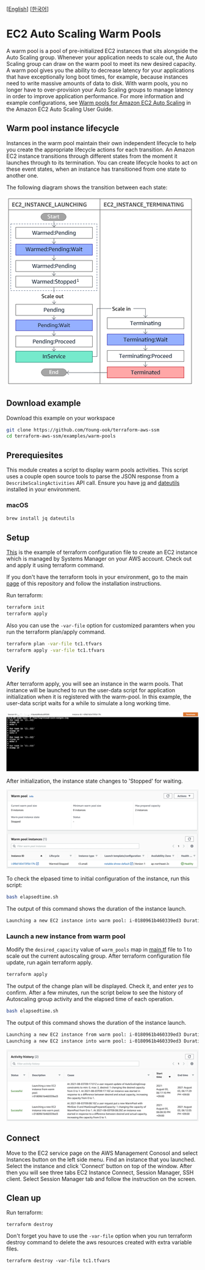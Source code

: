 [[English](README.md)] [[한국어](README.ko.md)]

# EC2 Auto Scaling Warm Pools
A warm pool is a pool of pre-initialized EC2 instances that sits alongside the Auto Scaling group. Whenever your application needs to scale out, the Auto Scaling group can draw on the warm pool to meet its new desired capacity. A warm pool gives you the ability to decrease latency for your applications that have exceptionally long boot times, for example, because instances need to write massive amounts of data to disk. With warm pools, you no longer have to over-provision your Auto Scaling groups to manage latency in order to improve application performance. For more information and example configurations, see [Warm pools for Amazon EC2 Auto Scaling](https://docs.aws.amazon.com/autoscaling/ec2/userguide/ec2-auto-scaling-warm-pools.html) in the Amazon EC2 Auto Scaling User Guide.

## Warm pool instance lifecycle
Instances in the warm pool maintain their own independent lifecycle to help you create the appropriate lifecycle actions for each transition. An Amazon EC2 instance transitions through different states from the moment it launches through to its termination. You can create lifecycle hooks to act on these event states, when an instance has transitioned from one state to another one.

The following diagram shows the transition between each state:

![aws-asg-wp-lifecycle](../../images/aws-asg-wp-lifecycle.png)

## Download example
Download this example on your workspace
```sh
git clone https://github.com/Young-ook/terraform-aws-ssm
cd terraform-aws-ssm/examples/warm-pools
```

## Prerequiesites
This module creates a script to display warm pools activities. This script uses a couple open source tools to parse the JSON response from a `DescribeScalingActivities` API call. Ensure you have [jq](https://stedolan.github.io/jq/download/) and [dateutils](http://www.fresse.org/dateutils/) installed in your environment.

### macOS
```sh
brew install jq dateutils
```

## Setup
[This](https://github.com/Young-ook/terraform-aws-ssm/blob/main/examples/warm-pools/main.tf) is the example of terraform configuration file to create an EC2 instance which is managed by Systems Manager on your AWS account. Check out and apply it using terraform command.

If you don't have the terraform tools in your environment, go to the main [page](https://github.com/Young-ook/terraform-aws-ssm) of this repository and follow the installation instructions.

Run terraform:
```sh
terraform init
terraform apply
```
Also you can use the `-var-file` option for customized paramters when you run the terraform plan/apply command.
```sh
terraform plan -var-file tc1.tfvars
terraform apply -var-file tc1.tfvars
```

## Verify
After terraform apply, you will see an instance in the warm pools. That instance will be launched to run the user-data script for application initialization when it is registered with the warm-pool. In this example, the user-data script waits for a while to simulate a long working time.

![aws-asg-wp-init-instance](../../images/aws-asg-wp-init-instance.png)

After initialization, the instance state changes to 'Stopped' for waiting.

![aws-asg-wp-stopped](../../images/aws-asg-wp-stopped.png)

To check the elpased time to initial configuration of the instance, run this script:
```sh
bash elapsedtime.sh
```
The output of this command shows the duration of the instance launch.
```sh
Launching a new EC2 instance into warm pool: i-0180961b460339ed3 Duration: 215s
```

### Launch a new instance from warm pool
Modify the `desired_capacity` value of `warm_pools` map in [main.tf](https://github.com/Young-ook/terraform-aws-ssm/blob/main/examples/warm-pools/main.tf) file to 1 to scale out the current autoscaling group. After terraform configuration file update, run again terraform apply.
```sh
terraform apply
```
The output of the change plan will be displayed. Check it, and enter *yes* to confirm. After a few minutes, run the script below to see the history of Autoscaling group activity and the elapsed time of each operation.
```sh
bash elapsedtime.sh
```
The output of this command shows the duration of the instance launch.
```sh
Launching a new EC2 instance from warm pool: i-0180961b460339ed3 Duration: 19s
Launching a new EC2 instance into warm pool: i-0180961b460339ed3 Duration: 215s
```

![aws-asg-activity-history](../../images/aws-asg-activity-history.png)

## Connect
Move to the EC2 service page on the AWS Management Conosol and select Instances button on the left side menu. Find an instance that you launched. Select the instance and click 'Connect' button on top of the window. After then you will see three tabs EC2 Instance Connect, Session Manager, SSH client. Select Session Manager tab and follow the instruction on the screen.

## Clean up
Run terraform:
```
terraform destroy
```
Don't forget you have to use the `-var-file` option when you run terraform destroy command to delete the aws resources created with extra variable files.
```
terraform destroy -var-file tc1.tfvars
```
